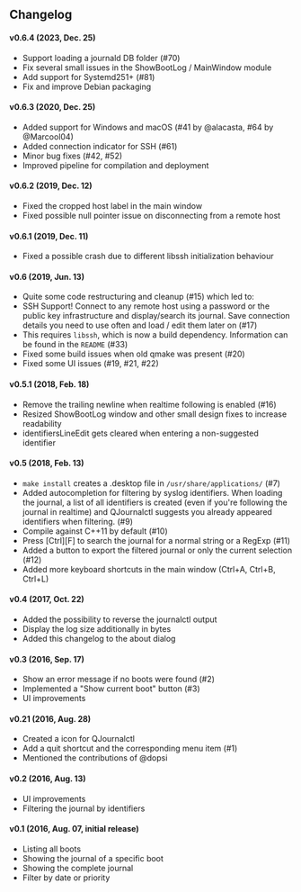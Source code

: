 ## Changelog

#### v0.6.4 (2023, Dec. 25)
* Support loading a journald DB folder (#70)
* Fix several small issues in the ShowBootLog / MainWindow module
* Add support for Systemd251+ (#81)
* Fix and improve Debian packaging

#### v0.6.3 (2020, Dec. 25)
* Added support for Windows and macOS (#41 by @alacasta, #64 by @Marcool04)
* Added connection indicator for SSH (#61)
* Minor bug fixes (#42, #52)
* Improved pipeline for compilation and deployment

#### v0.6.2 (2019, Dec. 12)
* Fixed the cropped host label in the main window
* Fixed possible null pointer issue on disconnecting from a remote host

#### v0.6.1 (2019, Dec. 11)
* Fixed a possible crash due to different libssh initialization behaviour

#### v0.6 (2019, Jun. 13)
* Quite some code restructuring and cleanup (#15) which led to:
* SSH Support! Connect to any remote host using a password or the public key infrastructure
  and display/search its journal. Save connection details you need to use often and load / edit them later on (#17)
* This requires `libssh`, which is now a build dependency. Information can be found in the `README` (#33)
* Fixed some build issues when old qmake was present (#20)
* Fixed some UI issues (#19, #21, #22)


#### v0.5.1 (2018, Feb. 18)
* Remove the trailing newline when realtime following is enabled (#16)
* Resized ShowBootLog window and other small design fixes to increase readability
* identifiersLineEdit gets cleared when entering a non-suggested identifier 


#### v0.5 (2018, Feb. 13)
* `make install` creates a .desktop file in `/usr/share/applications/` (#7)
* Added autocompletion for filtering by syslog identifiers. When loading
  the journal, a list of all identifiers is created (even if you're
  following the journal in realtime) and QJournalctl suggests you
  already appeared identifiers when filtering. (#9)
* Compile against C++11 by default (#10)
* Press [Ctrl][F] to search the journal for a normal string or a RegExp (#11)
* Added a button to export the filtered journal or only the current selection (#12)
* Added more keyboard shortcuts in the main window (Ctrl+A, Ctrl+B, Ctrl+L)


#### v0.4 (2017, Oct. 22)
* Added the possibility to reverse the journalctl output
* Display the log size additionally in bytes
* Added this changelog to the about dialog


#### v0.3 (2016, Sep. 17)
* Show an error message if no boots were found (#2)
* Implemented a "Show current boot" button (#3)
* UI improvements


#### v0.21 (2016, Aug. 28)
* Created a icon for QJournalctl
* Add a quit shortcut and the corresponding menu item (#1)
* Mentioned the contributions of @dopsi


#### v0.2 (2016, Aug. 13) 
* UI improvements
* Filtering the journal by identifiers


#### v0.1 (2016, Aug. 07,  initial release)
* Listing all boots
* Showing the journal of a specific boot
* Showing the complete journal
* Filter by date or priority
